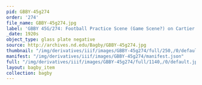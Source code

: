 ```yaml
---
pid: GBBY-45g274
order: '274'
file_name: GBBY-45g274.jpg
label: 'GBBY 45G/274: Football Practice Scene (Game Scene?) on Cartier Field? - c1920s'
_date: 1920s
object_type: glass plate negative
source: http://archives.nd.edu/Bagby/GBBY-45g274.jpg
thumbnail: "/img/derivatives/iiif/images/GBBY-45g274/full/250,/0/default.jpg"
manifest: "/img/derivatives/iiif/images/GBBY-45g274/manifest.json"
full: "/img/derivatives/iiif/images/GBBY-45g274/full/1140,/0/default.jpg"
layout: bagby_item
collection: bagby
---
```

